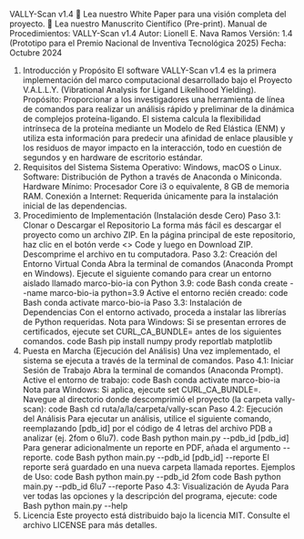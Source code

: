 VALLY-Scan v1.4
📄 Lea nuestro White Paper para una visión completa del proyecto.
🔬 Lea nuestro Manuscrito Científico (Pre-print).
Manual de Procedimientos: VALLY-Scan v1.4
Autor: Lionell E. Nava Ramos
Versión: 1.4 (Prototipo para el Premio Nacional de Inventiva Tecnológica 2025)
Fecha: Octubre 2024
1. Introducción y Propósito
El software VALLY-Scan v1.4 es la primera implementación del marco computacional desarrollado bajo el Proyecto V.A.L.L.Y. (Vibrational Analysis for Ligand Likelihood Yielding).
Propósito: Proporcionar a los investigadores una herramienta de línea de comandos para realizar un análisis rápido y preliminar de la dinámica de complejos proteína-ligando. El sistema calcula la flexibilidad intrínseca de la proteína mediante un Modelo de Red Elástica (ENM) y utiliza esta información para predecir una afinidad de enlace plausible y los residuos de mayor impacto en la interacción, todo en cuestión de segundos y en hardware de escritorio estándar.
2. Requisitos del Sistema
Sistema Operativo: Windows, macOS o Linux.
Software: Distribución de Python a través de Anaconda o Miniconda.
Hardware Mínimo: Procesador Core i3 o equivalente, 8 GB de memoria RAM.
Conexión a Internet: Requerida únicamente para la instalación inicial de las dependencias.
3. Procedimiento de Implementación (Instalación desde Cero)
Paso 3.1: Clonar o Descargar el Repositorio
La forma más fácil es descargar el proyecto como un archivo ZIP. En la página principal de este repositorio, haz clic en el botón verde <> Code y luego en Download ZIP. Descomprime el archivo en tu computadora.
Paso 3.2: Creación del Entorno Virtual Conda
Abra la terminal de comandos (Anaconda Prompt en Windows).
Ejecute el siguiente comando para crear un entorno aislado llamado marco-bio-ia con Python 3.9:
code
Bash
conda create --name marco-bio-ia python=3.9
Active el entorno recién creado:
code
Bash
conda activate marco-bio-ia
Paso 3.3: Instalación de Dependencias
Con el entorno activado, proceda a instalar las librerías de Python requeridas.
Nota para Windows: Si se presentan errores de certificados, ejecute set CURL_CA_BUNDLE= antes de los siguientes comandos.
code
Bash
pip install numpy prody reportlab matplotlib
4. Puesta en Marcha (Ejecución del Análisis)
Una vez implementado, el sistema se ejecuta a través de la terminal de comandos.
Paso 4.1: Iniciar Sesión de Trabajo
Abra la terminal de comandos (Anaconda Prompt).
Active el entorno de trabajo:
code
Bash
conda activate marco-bio-ia
Nota para Windows: Si aplica, ejecute set CURL_CA_BUNDLE=.
Navegue al directorio donde descomprimió el proyecto (la carpeta vally-scan):
code
Bash
cd ruta/a/la/carpeta/vally-scan
Paso 4.2: Ejecución del Análisis
Para ejecutar un análisis, utilice el siguiente comando, reemplazando [pdb_id] por el código de 4 letras del archivo PDB a analizar (ej. 2fom o 6lu7).
code
Bash
python main.py --pdb_id [pdb_id]
Para generar adicionalmente un reporte en PDF, añada el argumento --reporte.
code
Bash
python main.py --pdb_id [pdb_id] --reporte
El reporte será guardado en una nueva carpeta llamada reportes.
Ejemplos de Uso:
code
Bash
python main.py --pdb_id 2fom
code
Bash
python main.py --pdb_id 6lu7 --reporte
Paso 4.3: Visualización de Ayuda
Para ver todas las opciones y la descripción del programa, ejecute:
code
Bash
python main.py --help
5. Licencia
Este proyecto está distribuido bajo la licencia MIT. Consulte el archivo LICENSE para más detalles.
